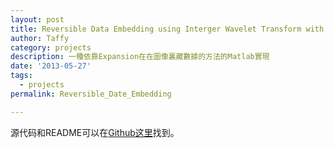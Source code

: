 ```yaml
---
layout: post
title: Reversible Data Embedding using Interger Wavelet Transform with MATLAB
author: Taffy
category: projects
description: 一種依靠Expansion在在圖像裏藏數據的方法的Matlab實現
date: '2013-05-27'
tags:
  - projects
permalink: Reversible_Date_Embedding

---
```


源代码和README可以在[Github这里][]找到。

[Github这里]:https://github.com/wild-flame/Reversible_Date_Embedding_Difference_Expansion_Digital_Image_Process


